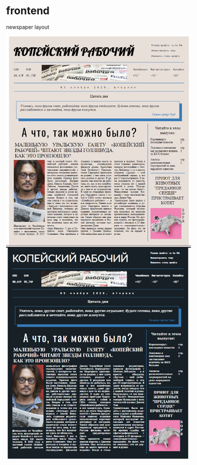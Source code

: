 # frontend
newspaper layout

![alt text](https://github.com/eritry/frontend/blob/master/results/layout1.png)
![alt text](https://github.com/eritry/frontend/blob/master/results/layout2.png)
